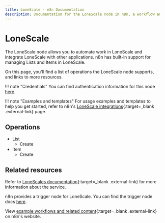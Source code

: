 ```yaml
---
title: LoneScale - n8n Documentation
description: Documentation for the LoneScale node in n8n, a workflow automation platform. Includes details of operations and configuration, and links to examples and credentials information.
---
```


# LoneScale 

The LoneScale node allows you to automate work in LoneScale and integrate LoneScale with other applications. n8n has built-in support for managing Lists and Items in LoneScale. 

On this page, you'll find a list of operations the LoneScale node supports, and links to more resources.

!!! note "Credentials"
    You can find authentication information for this node [here](/integrations/builtin/credentials/lonescale/).

!!! note "Examples and templates"
	For usage examples and templates to help you get started, refer to n8n's [LoneScale integrations](https://n8n.io/integrations/lonescale/){:target=_blank .external-link} page.
	
## Operations

* List
	* Create
* Item
	* Create

## Related resources

Refer to [LoneScales documentation](https://help-center.lonescale.com/en/articles/6454360-lonescale-public-api){:target=_blank .external-link} for more information about the service.

n8n provides a trigger node for LoneScale. You can find the trigger node docs [here](/integrations/builtin/trigger-nodes/n8n-nodes-base.lonescaletrigger/).
	
View [example workflows and related content](https://n8n.io/integrations/lonescaletrigger/){:target=_blank .external-link} on n8n's website.

